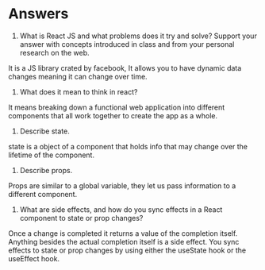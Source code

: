 # Answers

1. What is React JS and what problems does it try and solve? Support your answer with concepts introduced in class and from your personal research on the web.

It is a JS library crated by facebook, It allows you to have dynamic data changes meaning it can change over time.

1. What does it mean to think in react?

It means breaking down a functional web application into different components that all work together to create the app as a whole.

1. Describe state.

state is a object of a component that holds info that may change over the lifetime of the component.

1. Describe props.

Props are similar to a global variable, they let us pass information to a different component.

1. What are side effects, and how do you sync effects in a React component to state or prop changes?

Once a change is completed it returns a value of the completion itself. Anything besides the actual completion itself is a side effect. You sync effects to state or prop changes by using either the useState hook or the useEffect hook.
